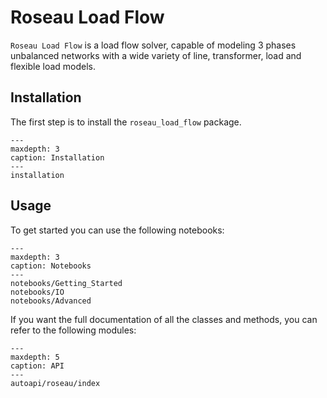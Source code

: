 # Roseau Load Flow

`Roseau Load Flow` is a load flow solver, capable of modeling 3 phases unbalanced networks with a wide variety of
line, transformer, load and flexible load models.

## Installation

The first step is to install the `roseau_load_flow` package.

```{toctree}
---
maxdepth: 3
caption: Installation
---
installation
```

## Usage

To get started you can use the following notebooks:

```{toctree}
---
maxdepth: 3
caption: Notebooks
---
notebooks/Getting_Started
notebooks/IO
notebooks/Advanced
```

If you want the full documentation of all the classes and methods, you can refer to the following modules:

```{toctree}
---
maxdepth: 5
caption: API
---
autoapi/roseau/index
```
